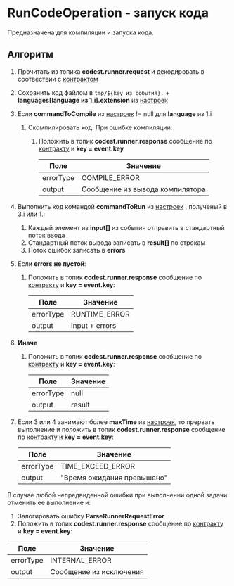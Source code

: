 # RunCodeOperation - запуск кода

Предназначена для компиляции и запуска кода.

## Алгоритм

1. Прочитать из топика **codest.runner.request** и декодировать в соотвествии с [контрактом](../../../codest-shared/docs/Runner/RunCodeRequestEvent.md)
2. Сохранить код файлом в
   `tmp/${key из события}.` + **languages[language из 1.i].extension** из [настроек](../settings.md)
3. Если **commandToCompile** из [настроек](../settings.md) != null для **language** из 1.i
    1. Скомпилировать код. При ошибке компиляции:
        1. Положить в топик **codest.runner.response** сообщение
           по [контракту](../../../codest-shared/docs/Runner/RunCodeResponseEvent.md) и **key = event.key**

           | Поле      | Значение                        |
           |-----------|---------------------------------|
           | errorType | COMPILE_ERROR                   |
           | output    | Сообщение из вывода компилятора |
4. Выполнить код командой **commandToRun** из [настроек](../settings.md) , полученый в 3.i или 1.i
    1. Каждый элемент из **input[]** из события отправить в стандартный поток ввода
    2. Стандартный поток вывода записать в **result[]** по строкам
    3. Поток ошибок записать в **errors**
5. Если **errors** **не пустой**:
    1. Положить в топик **codest.runner.response** сообщение
       по [контракту](../../../codest-shared/docs/Runner/RunCodeResponseEvent.md) и **key = event.key**:

       | Поле      | Значение       |
       |-----------|----------------|
       | errorType | RUNTIME_ERROR  |
       | output    | input + errors |
6. **Иначе**
    1. Положить в топик **codest.runner.response** сообщение
       по [контракту](../../../codest-shared/docs/Runner/RunCodeResponseEvent.md) и **key = event.key**:

       | Поле      | Значение |
       |-----------|----------|
       | errorType | null     |
       | output    | result   |
7. Если 3 или 4 занимают более **maxTime** из [настроек](../settings.md), то прервать выполнение и положить в топик **codest.runner.response** сообщение
   по [контракту](../../../codest-shared/docs/Runner/RunCodeResponseEvent.md) и **key = event.key**:
    
    | Поле      | Значение                   |
    |-----------|----------------------------|
    | errorType | TIME_EXCEED_ERROR          |
    | output    | "Время ожидания превышено" |

В случае любой непредвиденной ошибки при выполнении одной задачи отменить ее выполнение и:
1. Залогировать ошибку **ParseRunnerRequestError**
2. Положить в топик **codest.runner.response** сообщение
по [контракту](../../../codest-shared/docs/Runner/RunCodeResponseEvent.md) и **key = event.key**:

  | Поле      | Значение                |
  |-----------|-------------------------|
  | errorType | INTERNAL_ERROR          |
  | output    | Сообщение из исключения |